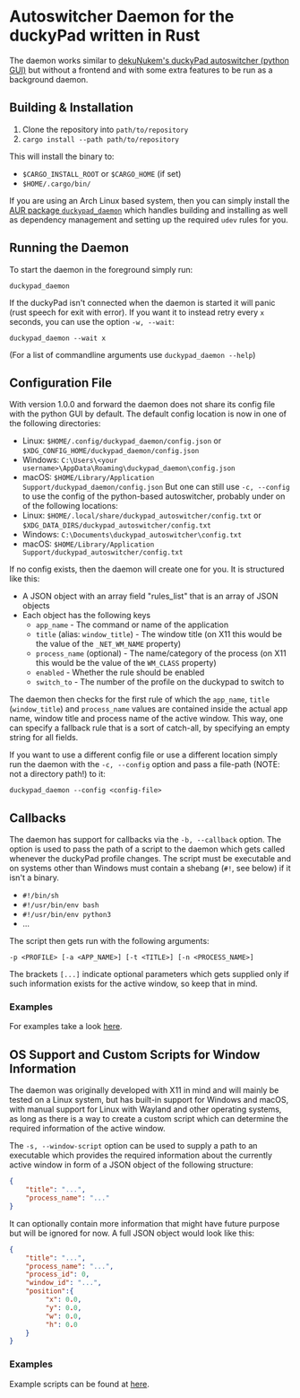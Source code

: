 # Autoswitcher Daemon for the duckyPad written in Rust
The daemon works similar to [dekuNukem's duckyPad autoswitcher (python GUI)](https://github.com/dekuNukem/duckyPad-profile-autoswitcher)
but without a frontend and with some extra features to be run as a background daemon.

## Building & Installation
1. Clone the repository into `path/to/repository`
2. `cargo install --path path/to/repository`

This will install the binary to:
- `$CARGO_INSTALL_ROOT` or `$CARGO_HOME` (if set)
- `$HOME/.cargo/bin/`

If you are using an Arch Linux based system, then you can simply install the [AUR package `duckypad_daemon`](https://aur.archlinux.org/packages/duckypad_daemon)
 which handles building and installing as well as dependency management and setting up the required `udev` rules for you.

## Running the Daemon
To start the daemon in the foreground simply run:
```
duckypad_daemon
```
If the duckyPad isn't connected when the daemon is started it will panic (rust speech for exit with error).
If you want it to instead retry every `x` seconds, you can use the option `-w, --wait`:
```
duckypad_daemon --wait x
```
(For a list of commandline arguments use `duckypad_daemon --help`)

## Configuration File
With version 1.0.0 and forward the daemon does not share its config file with the python GUI by default. 
The default config location is now in one of the following directories:
- Linux: `$HOME/.config/duckypad_daemon/config.json` or `$XDG_CONFIG_HOME/duckypad_daemon/config.json`
- Windows: `C:\Users\<your username>\AppData\Roaming\duckypad_daemon\config.json`
- macOS: `$HOME/Library/Application Support/duckypad_daemon/config.json`
But one can still use `-c, --config` to use the config of the python-based autoswitcher, probably under on of the following locations:
- Linux: `$HOME/.local/share/duckypad_autoswitcher/config.txt` or `$XDG_DATA_DIRS/duckypad_autoswitcher/config.txt`
- Windows: `C:\Documents\duckypad_autoswitcher\config.txt`
- macOS: `$HOME/Library/Application Support/duckypad_autoswitcher/config.txt`

If no config exists, then the daemon will create one for you. It is structured like this:
- A JSON object with an array field "rules_list" that is an array of JSON objects
- Each object has the following keys
  - `app_name` - The command or name of the application
  - `title` (alias: `window_title`) - The window title (on X11 this would be the value of the `_NET_WM_NAME` property)
  - `process_name` (optional) - The name/category of the process (on X11 this would be the value of the `WM_CLASS` property)
  - `enabled` - Whether the rule should be enabled 
  - `switch_to` - The number of the profile on the duckypad to switch to

The daemon then checks for the first rule of which the `app_name`, `title` (`window_title`) and `process_name` values 
are contained inside the actual app name, window title and process name of the active window. This way, one can 
specify a fallback rule that is a sort of catch-all, by specifying an empty string for all fields.

If you want to use a different config file or use a different location simply run the daemon with the 
`-c, --config` option and pass a file-path (NOTE: not a directory path!) to it:
```
duckypad_daemon --config <config-file>
```

## Callbacks
The daemon has support for callbacks via the `-b, --callback` option. The option is used to pass the path of a script 
to the daemon which gets called whenever the duckyPad profile changes. The script must be executable and on systems 
other than Windows must contain a shebang (`#!`, see below) if it isn't a binary.
- `#!/bin/sh`
- `#!/usr/bin/env bash`
- `#!/usr/bin/env python3`
- ...

The script then gets run with the following arguments:
```
-p <PROFILE> [-a <APP_NAME>] [-t <TITLE>] [-n <PROCESS_NAME>]
```
The brackets `[...]` indicate optional parameters which gets supplied only if such information exists for the active 
window, so keep that in mind.

### Examples
For examples take a look [here](https://github.com/traumweh/duckypad_daemon/tree/main/examples/callbacks).

## OS Support and Custom Scripts for Window Information
The daemon was originally developed with X11 in mind and will mainly be tested on a Linux system, but has built-in 
support for Windows and macOS, with manual support for Linux with Wayland and other operating systems, as long as
there is a way to create a custom script which can determine the required information of the active window.

The `-s, --window-script` option can be used to supply a path to an executable which provides the required information 
about the currently active window in form of a JSON object of the following structure:
```json
{
    "title": "...",
    "process_name": "..."
}
```
It can optionally contain more information that might have future purpose but will be ignored for now. A full JSON 
object would look like this:
```json
{
    "title": "...",
    "process_name": "...",
    "process_id": 0,
    "window_id": "...",
    "position":{
         "x": 0.0,
         "y": 0.0,
         "w": 0.0,
         "h": 0.0
    }
}
```

### Examples
Example scripts can be found at [here](https://github.com/traumweh/duckypad_daemon/tree/main/examples/window-scripts).
